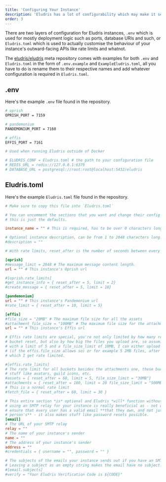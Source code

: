 ```yaml
---
title: 'Configuring Your Instance'
description: 'Eludris has a lot of configurability which may make it seem daunting to configure your instance- fret not however, for this page has got your back!'
order: 3
---
```


There are two layers of configuration for Eludris instances, `.env` which is used
for mostly deployment logic such as ports, database URIs and such, or `Eludris.toml`
which is used to actually customise the behaviour of your instance's outward-facing
APIs like rate limits and whatnot.

The [eludris/eludris](https://github.com/eludris/eludris) meta repository comes with
examples for both `.env` and `Eludris.toml` in the form of `.env.example` and `ExampleEludris.toml`,
all you have to do is rename them to their respective names and add whatever configuration
is required in `Eludris.toml`.

## .env

Here's the example `.env` file found in the repository.

```sh
# oprish
OPRISH_PORT = 7159

# pandemonium
PANDEMONIUM_PORT = 7160

# effis
EFFIS_PORT = 7161

# Used when running Eludris outside of Docker

# ELUDRIS_CONF = Eludris.toml # the path to your configuration file
# REDIS_URL = redis://127.0.0.1:6379
# DATABASE_URL = postgresql://root:root@localhost:5432/eludris
```

## Eludris.toml

Here's the example `Eludris.toml` file found in the repository.

```toml
# Make sure to copy this file into `Eludris.toml`

# You can uncomment the sections that you want and change their config values,
# this is just the defaults.

instance_name = "" # This is required, has to be over 0 characters long.

# Optional instance description, can be from 1 to 2048 characters long.
#description = ""

# With rate limits, reset_after is the number of seconds between every bucket reset.

[oprish]
#message_limit = 2048 # The maximum message content length.
url = "" # This instance's Oprish url

#[oprish.rate_limits]
#get_instance_info = { reset_after = 5, limit = 2}
#create_message = { reset_after = 5, limit = 10}

[pandemonium]
url = "" # This instance's Pandemonium url
#rate_limit = { reset_after = 10, limit = 5}

[effis]
#file_size = "20MB" # The maximum file size for all the assets
#attachment_file_size = "100MB" # The maximum file size for the attachment bucket
url = "" # This instance's Effis url

# Effis rate limits are special, you're not only limited by how many requests per
# bucket reset, but also by how big the files you upload are, so assuming a rate limit
# with a limit of 5 and a file_size_limit of 10MB, I can either upload 1 10MB file
# (if the effis.file_size allows so) or for example 5 2MB files, after either of
# which I get rate limited.

#[effis.rate_limits]
# The rate limit for all buckets besides the attachments one, these buckets are
# stuff like avatars, guild icons, etc.
#assets = { reset_after = 60, limit = 5, file_size_limit = "30MB"}
#attachments = { reset_after = 180, limit = 20 file_size_limit = "500MB" }
# This is a normal rate limit
#fetch_file = { reset_after = 60, limit = 30 }

# This entire section *is* optional and Eludris *will* function without it. However,
# using an SMTP relay for your instance is really beneficial as - not only does it
# ensure that every user has a valid email **that they own, and not just some other
# person's** - it also makes stuff like password resets possible.
[email]
# The URL of your SMTP relay
relay = ""
# The name of your instance's sender
name = ""
# The address of your instance's sender
address = ""
#credentials = { username = "", password = "" }

# The subjects of the emails your instance sends out if you have an SMTP relay setup.
# Leaving a subject as an empty string makes the email have no subject.
#[email.subjects]
#verify = "Your Eludris Verification Code is ${CODE}"
```
